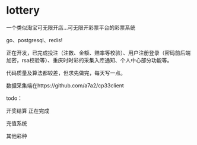 # lottery
一个类似淘宝可无限开店...可无限开彩票平台的彩票系统

go、postgresql、redis! 

正在开发，已完成投注（注数、金额、赔率等校验）、用户注册登录（密码前后端加密，rsa校验等）、重庆时时彩的采集入库通知、个人中心部分功能等。

代码质量及算法都较差，但求先做完，每天写一点。

数据采集端在https://github.com/a7a2/cp33client

todo：

开奖结算 正在完成

充值系统

其他彩种
